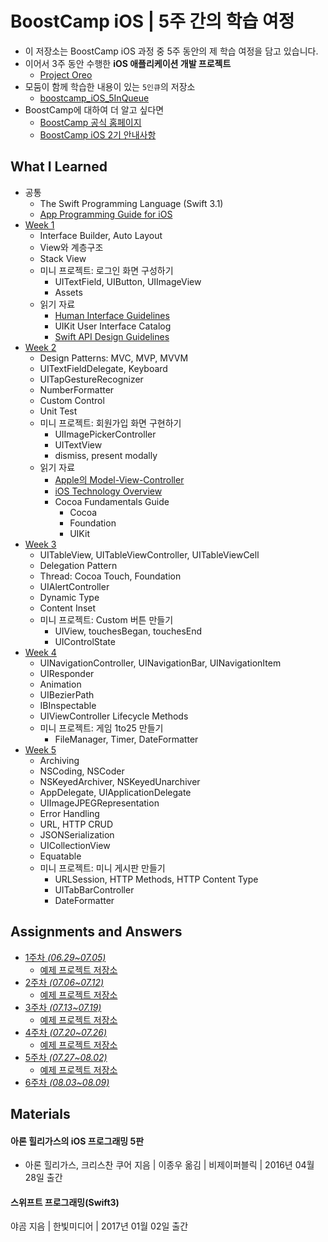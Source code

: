 # BoostCamp iOS | 5주 간의 학습 여정
* 이 저장소는 BoostCamp iOS 과정 중 5주 동안의 제 학습 여정을 담고 있습니다.
* 이어서 3주 동안 수행한 **iOS 애플리케이션 개발 프로젝트**
  * [Project Oreo](https://github.com/oreyo/Project_Oreo)
* 모둠이 함께 학습한 내용이 있는 `5인큐`의 저장소
  * [boostcamp_iOS_5InQueue](https://github.com/bluelocate/boostcamp_iOS_5InQueue)
* BoostCamp에 대하여 더 알고 싶다면
  * [BoostCamp 공식 홈페이지](http://boostcamp.connect.or.kr/)
  * [BoostCamp iOS 2기 안내사항](https://github.com/connect-boostcamp/iOS_Notice)

## What I Learned
* 공통
    * The Swift Programming Language (Swift 3.1)
    * [App Programming Guide  for iOS](https://developer.apple.com/library/content/documentation/iPhone/Conceptual/iPhoneOSProgrammingGuide/Introduction/Introduction.html#//apple_ref/doc/uid/TP40007072-CH1-SW1)
* [Week 1](https://github.com/oosgnak/boostcamp_iOS_dough/tree/master/week1)
    * Interface Builder, Auto Layout
    * View와 계층구조
    * Stack View
    * 미니 프로젝트: 로그인 화면 구성하기
        * UITextField, UIButton, UIImageView
        * Assets
    * 읽기 자료
	   * [Human Interface Guidelines](https://developer.apple.com/ios/human-interface-guidelines/)
       * UIKit User Interface Catalog
       * [Swift API Design Guidelines](https://swift.org/documentation/api-design-guidelines/)
* [Week 2](https://github.com/oosgnak/boostcamp_iOS_dough/tree/master/week2)
    * Design Patterns: MVC, MVP, MVVM
    * UITextFieldDelegate, Keyboard
    * UITapGestureRecognizer
    * NumberFormatter
    * Custom Control
    * Unit Test
    * 미니 프로젝트: 회원가입 화면 구현하기
        * UIImagePickerController
        * UITextView
        * dismiss, present modally
    * 읽기 자료
        * [Apple의 Model-View-Controller](https://developer.apple.com/library/content/documentation/General/Conceptual/DevPedia-CocoaCore/MVC.html)
        * [iOS Technology Overview](https://developer.apple.com/library/content/documentation/Miscellaneous/Conceptual/iPhoneOSTechOverview/Introduction/Introduction.html)
        * Cocoa Fundamentals Guide
            * Cocoa
            * Foundation
            * UIKit
* [Week 3](https://github.com/oosgnak/boostcamp_iOS_dough/tree/master/week3)
    * UITableView, UITableViewController, UITableViewCell
    * Delegation Pattern
    * Thread: Cocoa Touch, Foundation
    * UIAlertController
    * Dynamic Type
    * Content Inset
    * 미니 프로젝트: Custom 버튼 만들기
        * UIView, touchesBegan, touchesEnd
        * UIControlState
* [Week 4](https://github.com/oosgnak/boostcamp_iOS_dough/tree/master/week4)
    * UINavigationController, UINavigationBar, UINavigationItem
    * UIResponder
    * Animation
    * UIBezierPath
    * IBInspectable
    * UIViewController Lifecycle Methods
    * 미니 프로젝트: 게임 1to25 만들기
        * FileManager, Timer, DateFormatter
* [Week 5](https://github.com/oosgnak/boostcamp_iOS_dough/tree/master/week5)
    * Archiving
    * NSCoding, NSCoder
    * NSKeyedArchiver, NSKeyedUnarchiver
    * AppDelegate, UIApplicationDelegate
    * UIImageJPEGRepresentation
    * Error Handling
    * URL, HTTP CRUD
    * JSONSerialization
    * UICollectionView
    * Equatable
    * 미니 프로젝트: 미니 게시판 만들기
        * URLSession, HTTP Methods, HTTP Content Type
        * UITabBarController
        * DateFormatter

## Assignments and Answers
* [1주차 *(06.29~07.05)*](https://github.com/connect-boostcamp/iOS_Notice/blob/master/assignment/week_01.md)
	* [예제 프로젝트 저장소](https://github.com/connect-boostcamp/LoginPage_iOS)
* [2주차 *(07.06~07.12)*](https://github.com/connect-boostcamp/iOS_Notice/blob/master/assignment/week_02.md)
	* [예제 프로젝트 저장소](https://github.com/connect-boostcamp/SignUpFlow_iOS)
* [3주차 *(07.13~07.19)*](https://github.com/connect-boostcamp/iOS_Notice/blob/master/assignment/week_03.md)
	* [예제 프로젝트 저장소](https://github.com/connect-boostcamp/MyButton_iOS)
* [4주차 *(07.20~07.26)*](https://github.com/connect-boostcamp/iOS_Notice/blob/master/assignment/week_04.md)
	* [예제 프로젝트 저장소](https://github.com/connect-boostcamp/OneToTwentyFive_iOS)
* [5주차 *(07.27~08.02)*](https://github.com/connect-boostcamp/iOS_Notice/blob/master/assignment/week_05.md)
	* [예제 프로젝트 저장소](https://github.com/connect-boostcamp/ImageBoard_iOS)
* [6주차 *(08.03~08.09)*](https://github.com/connect-boostcamp/iOS_Notice/blob/master/assignment/week_06.md)

## Materials

#### 아론 힐리가스의 iOS 프로그래밍 5판  
* 아론 힐리가스, 크리스찬 쿠어 지음 | 이종우 옮김 | 비제이퍼블릭 | 2016년 04월 28일 출간

#### 스위프트 프로그래밍(Swift3)
야곰 지음 | 한빛미디어 | 2017년 01월 02일 출간
